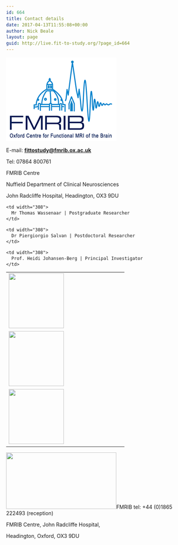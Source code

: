 ```yaml
---
id: 664
title: Contact details
date: 2017-04-13T11:55:08+00:00
author: Nick Beale
layout: page
guid: http://live.fit-to-study.org/?page_id=664
---
```

[<img class="size-medium wp-image-1050 alignleft" src="/wp-content/uploads/2017/06/fmrib-logo.png?resize=300%2C227&#038;ssl=1" alt="" width="300" height="227" data-recalc-dims="1" />](/wp-content/uploads/2017/06/fmrib-logo.png?ssl=1)

E-mail: [**fittostudy@fmrib.ox.ac.uk**](mailto:fittostudy@fmrib.ox.ac.uk)

Tel: 07864 800761

<u></u>FMRIB Centre

Nuffield Department of Clinical Neurosciences

John Radcliffe Hospital, Headington, OX3 9DU

<table style="height: 478px" width="372">
  <tr>
    <td width="308">
      <a href="/wp-content/uploads/2017/04/Thomas.jpg?ssl=1"><img class="alignnone wp-image-773 size-thumbnail" src="/wp-content/uploads/2017/04/Thomas.jpg?resize=150%2C150&#038;ssl=1" alt="" width="150" height="150" srcset="/wp-content/uploads/2017/04/Thomas.jpg?resize=150%2C150&ssl=1 150w, /wp-content/uploads/2017/04/Thomas.jpg?zoom=2&resize=150%2C150&ssl=1 300w" sizes="(max-width: 150px) 100vw, 150px" data-recalc-dims="1" /></a>
    </td>
    
    <td width="308">
      Mr Thomas Wassenaar | Postgraduate Researcher
    </td>
  </tr>
  
  <tr>
    <td width="308">
      <a href="/wp-content/uploads/2017/04/Piergiorgio.jpg?ssl=1"><img class="alignnone wp-image-772 size-thumbnail" src="/wp-content/uploads/2017/04/Piergiorgio.jpg?resize=150%2C150&#038;ssl=1" alt="" width="150" height="150" srcset="/wp-content/uploads/2017/04/Piergiorgio.jpg?resize=150%2C150&ssl=1 150w, /wp-content/uploads/2017/04/Piergiorgio.jpg?zoom=2&resize=150%2C150&ssl=1 300w, /wp-content/uploads/2017/04/Piergiorgio.jpg?zoom=3&resize=150%2C150&ssl=1 450w" sizes="(max-width: 150px) 100vw, 150px" data-recalc-dims="1" /></a>
    </td>
    
    <td width="308">
      Dr Piergiorgio Salvan | Postdoctoral Researcher
    </td>
  </tr>
  
  <tr>
    <td width="308">
      <a href="/wp-content/uploads/2017/03/Heidi.jpeg?ssl=1"><img class="alignnone wp-image-401 size-thumbnail" src="/wp-content/uploads/2017/03/Heidi.jpeg?resize=150%2C150&#038;ssl=1" alt="" width="150" height="150" srcset="/wp-content/uploads/2017/03/Heidi.jpeg?resize=150%2C150&ssl=1 150w, /wp-content/uploads/2017/03/Heidi.jpeg?w=300&ssl=1 300w" sizes="(max-width: 150px) 100vw, 150px" data-recalc-dims="1" /></a>
    </td>
    
    <td width="308">
      Prof. Heidi Johansen-Berg | Principal Investigator
    </td>
  </tr>
</table>

[<img class="size-medium wp-image-775 alignleft" src="/wp-content/uploads/2017/04/FMRIB-Office.jpg?resize=300%2C154&#038;ssl=1" alt="" width="300" height="154" srcset="/wp-content/uploads/2017/04/FMRIB-Office.jpg?resize=300%2C154&ssl=1 300w, /wp-content/uploads/2017/04/FMRIB-Office.jpg?w=760&ssl=1 760w" sizes="(max-width: 300px) 100vw, 300px" data-recalc-dims="1" />](/wp-content/uploads/2017/04/FMRIB-Office.jpg?ssl=1)FMRIB tel: +44 (0)1865 222493 (reception)

FMRIB Centre, John Radcliffe Hospital,

Headington, Oxford, OX3 9DU

&nbsp;

&nbsp;
